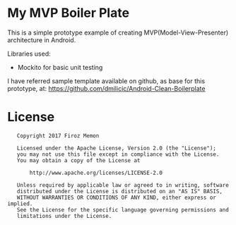 # My MVP Boiler Plate

This is a simple prototype example of creating MVP(Model-View-Presenter) architecture in Android.

Libraries used:
- Mockito  for basic unit testing

I have referred sample template available on github, as base for this prototype, at: https://github.com/dmilicic/Android-Clean-Boilerplate



# License
```
   Copyright 2017 Firoz Memon

   Licensed under the Apache License, Version 2.0 (the "License");
   you may not use this file except in compliance with the License.
   You may obtain a copy of the License at

       http://www.apache.org/licenses/LICENSE-2.0

   Unless required by applicable law or agreed to in writing, software
   distributed under the License is distributed on an "AS IS" BASIS,
   WITHOUT WARRANTIES OR CONDITIONS OF ANY KIND, either express or implied.
   See the License for the specific language governing permissions and
   limitations under the License.
```
